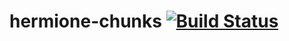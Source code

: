# hermione-chunks [![Build Status](https://travis-ci.org/gemini-testing/hermione-chunks.svg?branch=master)](https://travis-ci.org/gemini-testing/hermione-chunks)
